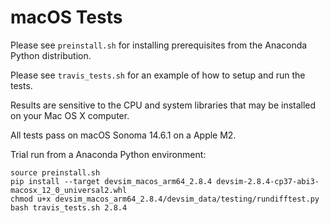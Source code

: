 # macOS Tests

Please see ``preinstall.sh`` for installing prerequisites from the Anaconda Python distribution.

Please see ``travis_tests.sh`` for an example of how to setup and run the tests.

Results are sensitive to the CPU and system libraries that may be installed on your Mac OS X computer.

All tests pass on macOS Sonoma 14.6.1 on a Apple M2.

Trial run from a Anaconda Python environment:

```
source preinstall.sh
pip install --target devsim_macos_arm64_2.8.4 devsim-2.8.4-cp37-abi3-macosx_12_0_universal2.whl
chmod u+x devsim_macos_arm64_2.8.4/devsim_data/testing/rundifftest.py
bash travis_tests.sh 2.8.4
```
